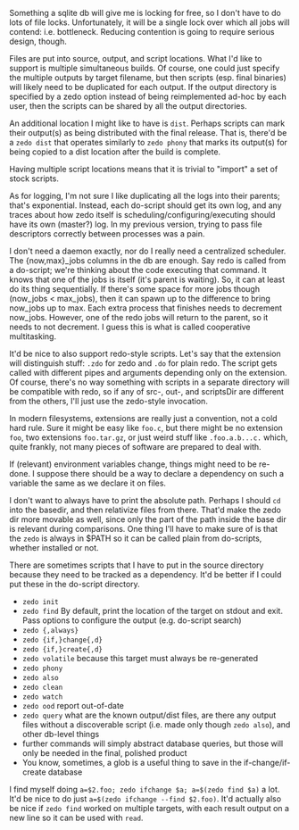 Something a sqlite db will give me is locking for free, so I don't have to do lots of file locks.
Unfortunately, it will be a single lock over which all jobs will contend: i.e. bottleneck.
Reducing contention is going to require serious design, though.



Files are put into source, output, and script locations.
What I'd like to support is multiple simultaneous builds.
Of course, one could just specify the multiple outputs by target filename, but then scripts (esp. final binaries) will likely need to be duplicated for each output.
If the output directory is specified by a zedo option instead of being reimplemented ad-hoc by each user, then the scripts can be shared by all the output directories.

An additional location I might like to have is `dist`.
Perhaps scripts can mark their output(s) as being distributed with the final release.
That is, there'd be a `zedo dist` that operates similarly to `zedo phony` that marks its output(s) for being copied to a dist location after the build is complete.

Having multiple script locations means that it is trivial to "import" a set of stock scripts.


As for logging, I'm not sure I like duplicating all the logs into their parents; that's exponential.
Instead, each do-script should get its own log, and any traces about how zedo itself is scheduling/configuring/executing should have its own (master?) log.
In my previous version, trying to pass file descriptors correctly between processes was a pain.


I don't need a daemon exactly, nor do I really need a centralized scheduler.
The {now,max}_jobs columns in the db are enough.
Say redo is called from a do-script; we're thinking about the code executing that command.
It knows that one of the jobs is itself (it's parent is waiting).
So, it can at least do its thing sequentially.
If there's some space for more jobs though (now_jobs < max_jobs), then it can spawn up to the difference to bring now_jobs up to max.
Each extra process that finishes needs to decrement now_jobs.
However, one of the redo jobs will return to the parent, so it needs to not decrement.
I guess this is what is called cooperative multitasking.


It'd be nice to also support redo-style scripts.
Let's say that the extension will distinguish stuff: `.zdo` for zedo and `.do` for plain redo.
The script gets called with different pipes and arguments depending only on the extension.
Of course, there's no way something with scripts in a separate directory will be compatible with redo, so if any of src-, out-, and scriptsDir are different from the others, I'll just use the zedo-style invocation.

In modern filesystems, extensions are really just a convention, not a cold hard rule.
Sure it might be easy like `foo.c`, but there might be no extension `foo`, two extensions `foo.tar.gz`, or just weird stuff like `.foo.a.b...c.` which, quite frankly, not many pieces of software are prepared to deal with.


If (relevant) environment variables change, things might need to be re-done.
I suppose there should be a way to declare a dependency on such a variable the same as we declare it on files.


I don't want to always have to print the absolute path.
Perhaps I should `cd` into the basedir, and then relativize files from there.
That'd make the zedo dir more movable as well, since only the part of the path inside the base dir is relevant during comparisons.
One thing I'll have to make sure of is that the `zedo` is always in $PATH so it can be called plain from do-scripts, whether installed or not.


There are sometimes scripts that I have to put in the source directory because they need to be tracked as a dependency.
It'd be better if I could put these in the do-script directory.




* `zedo init`
* `zedo find`
    By default, print the location of the target on stdout and exit.
    Pass options to configure the output (e.g. do-script search)
* `zedo {,always}`
* `zedo {if,}change{,d}`
* `zedo {if,}create{,d}`
* `zedo volatile` because this target must always be re-generated
* `zedo phony`
* `zedo also`
* `zedo clean`
* `zedo watch`
* `zedo ood` report out-of-date
* `zedo query` what are the known output/dist files, are there any output files without a 
discoverable script (i.e. made only though `zedo also`), and other db-level things
* further commands will simply abstract database queries, but those will only be needed in the final, polished product
* You know, sometimes, a glob is a useful thing to save in the if-change/if-create database

I find myself doing `a=$2.foo; zedo ifchange $a; a=$(zedo find $a)` a lot.
It'd be nice to do just `a=$(zedo ifchange --find $2.foo)`.
It'd actually also be nice if `zedo find` worked on multiple targets, with each result output on a new line so it can be used with `read`.